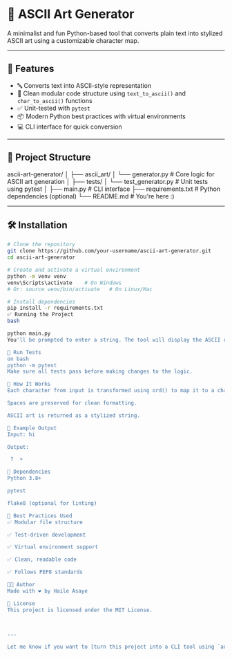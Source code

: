# 🎨 ASCII Art Generator

A minimalist and fun Python-based tool that converts plain text into stylized ASCII art using a customizable character map.

---

## 🚀 Features

- 🔤 Converts text into ASCII-style representation
- 🎯 Clean modular code structure using `text_to_ascii()` and `char_to_ascii()` functions
- ✅ Unit-tested with `pytest`
- 📦 Modern Python best practices with virtual environments
- 💻 CLI interface for quick conversion

---

## 📂 Project Structure

ascii-art-generator/
│
├── ascii_art/
│ └── generator.py # Core logic for ASCII art generation
│
├── tests/
│ └── test_generator.py # Unit tests using pytest
│
├── main.py # CLI interface
├── requirements.txt # Python dependencies (optional)
└── README.md # You're here :)



---

## 🛠️ Installation

```bash
# Clone the repository
git clone https://github.com/your-username/ascii-art-generator.git
cd ascii-art-generator

# Create and activate a virtual environment
python -m venv venv
venv\Scripts\activate    # On Windows
# Or: source venv/bin/activate   # On Linux/Mac

# Install dependencies
pip install -r requirements.txt
✅ Running the Project
bash

python main.py
You'll be prompted to enter a string. The tool will display the ASCII representation using characters like @, #, %, and .

🧪 Run Tests
on bash
python -m pytest
Make sure all tests pass before making changes to the logic.

🧠 How It Works
Each character from input is transformed using ord() to map it to a character in CHAR_MAP.

Spaces are preserved for clean formatting.

ASCII art is returned as a stylized string.

📄 Example Output
Input: hi

Output:

 ?  +

🧰 Dependencies
Python 3.8+

pytest

flake8 (optional for linting)

📌 Best Practices Used
✅ Modular file structure

✅ Test-driven development

✅ Virtual environment support

✅ Clean, readable code

✅ Follows PEP8 standards

🧑‍💻 Author
Made with ❤️ by Haile Asaye

📃 License
This project is licensed under the MIT License.



---

Let me know if you want to [turn this project into a CLI tool using `argparse`](f), [upload it to GitHub with commit messages](f), or [add more character sets for fonts](f)!








